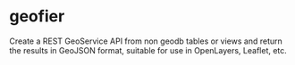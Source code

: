 geofier
=======

Create a REST GeoService API from non geodb tables or views and return the results in GeoJSON format, suitable for use in OpenLayers, Leaflet, etc.
